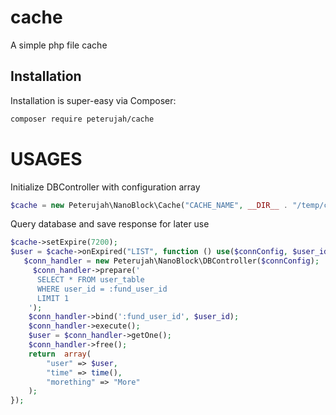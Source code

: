 # cache
A simple php file cache

## Installation

Installation is super-easy via Composer:
```md
composer require peterujah/cache
```
# USAGES

Initialize DBController with configuration array

```php
$cache = new Peterujah\NanoBlock\Cache("CACHE_NAME", __DIR__ . "/temp/caches/");
```

Query database and save response for later use

```php
$cache->setExpire(7200);
$user = $cache->onExpired("LIST", function () use($connConfig, $user_id){
   $conn_handler = new Peterujah\NanoBlock\DBController($connConfig);
	 $conn_handler->prepare('
      SELECT * FROM user_table
      WHERE user_id = :fund_user_id
      LIMIT 1
	');
	$conn_handler->bind(':fund_user_id', $user_id);
	$conn_handler->execute();
	$user = $conn_handler->getOne();
	$conn_handler->free();
	return  array(
	    "user" => $user,
	    "time" => time(),
	    "morething" => "More"
	);
});
```

